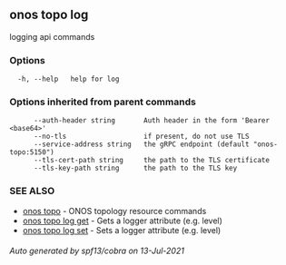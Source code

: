 ## onos topo log

logging api commands

### Options

```
  -h, --help   help for log
```

### Options inherited from parent commands

```
      --auth-header string       Auth header in the form 'Bearer <base64>'
      --no-tls                   if present, do not use TLS
      --service-address string   the gRPC endpoint (default "onos-topo:5150")
      --tls-cert-path string     the path to the TLS certificate
      --tls-key-path string      the path to the TLS key
```

### SEE ALSO

* [onos topo](onos_topo.md)	 - ONOS topology resource commands
* [onos topo log get](onos_topo_log_get.md)	 - Gets a logger attribute (e.g. level)
* [onos topo log set](onos_topo_log_set.md)	 - Sets a logger attribute (e.g. level)

###### Auto generated by spf13/cobra on 13-Jul-2021
